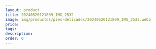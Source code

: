```yaml
---
layout: product
title: 20240520121809_IMG_2532
image: img/productos/pies-delicados/20240520121809_IMG_2532.webp
price: 
tags: 
description: 
order: 0
---
```

